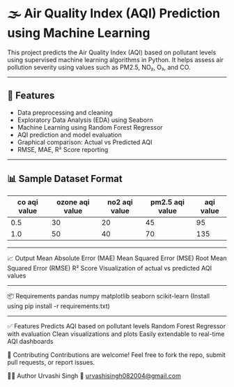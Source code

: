 # 🌫️ Air Quality Index (AQI) Prediction using Machine Learning

This project predicts the Air Quality Index (AQI) based on pollutant levels using supervised machine learning algorithms in Python. It helps assess air pollution severity using values such as PM2.5, NO₂, O₃, and CO.

---

## 📌 Features

- Data preprocessing and cleaning
- Exploratory Data Analysis (EDA) using Seaborn
- Machine Learning using Random Forest Regressor
- AQI prediction and model evaluation
- Graphical comparison: Actual vs Predicted AQI
- RMSE, MAE, R² Score reporting


---

## 📊 Sample Dataset Format

| co aqi value | ozone aqi value | no2 aqi value | pm2.5 aqi value | aqi value |
|--------------|------------------|----------------|------------------|-----------|
| 0.5          | 30               | 20             | 45               | 95        |
| 1.0          | 50               | 40             | 70               | 135       |

---
📈 Output
Mean Absolute Error (MAE)
Mean Squared Error (MSE)
Root Mean Squared Error (RMSE)
R² Score
Visualization of actual vs predicted AQI values

---

📦 Requirements
pandas
numpy
matplotlib
seaborn
scikit-learn
(Install using pip install -r requirements.txt)

---

✅ Features
Predicts AQI based on pollutant levels
Random Forest Regressor with evaluation
Clean visualizations and plots
Easily extendable to real-time AQI dashboards

🤝 Contributing
Contributions are welcome! Feel free to fork the repo, submit pull requests, or report issues.

🧑‍💻 Author
Urvashi Singh
📧 urvashisingh082004@gmail.com




